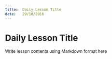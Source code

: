 ```yaml
---
title:  Daily Lesson Title
date:   29/10/2016
---
```


# Daily Lesson Title

Write lesson contents using Markdown format here